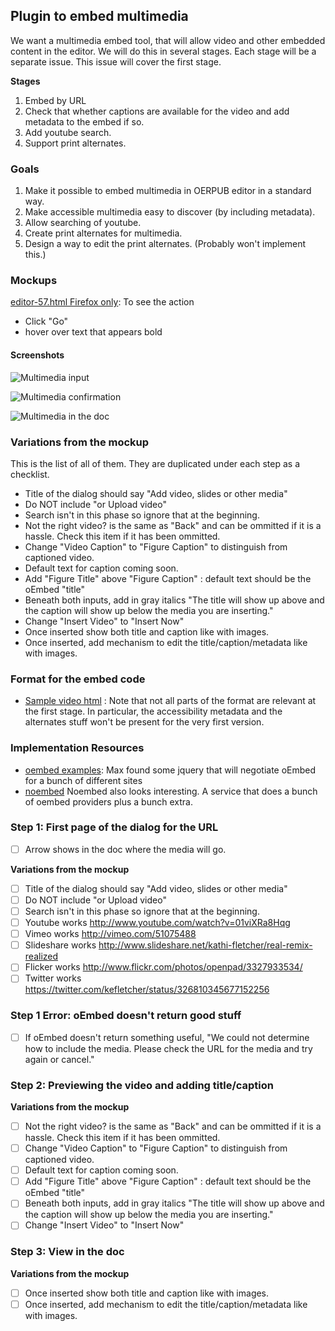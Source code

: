 ## Plugin to embed multimedia

We want a multimedia embed tool, that will allow video and other embedded content in the editor. 
We will do this in several stages. Each stage will be a separate issue. This issue will cover the 
first stage.

**Stages**

1. Embed by URL
2. Check that whether captions are available for the video and add metadata to the embed if so.
3. Add youtube search.
4. Support print alternates.

### Goals

1. Make it possible to embed multimedia in OERPUB editor in a standard way.
2. Make accessible multimedia easy to discover \(by including metadata\). 
3. Allow searching of youtube.
4. Create print alternates for multimedia.
5. Design a way to edit the print alternates. \(Probably won't implement this.\)

### Mockups

[editor-57.html Firefox only](http://oerpub.github.io/uidesigns/mockups/editor-ideas/editor-57.html): To see the action
 * Click "Go"
 * hover over text that appears bold

#### Screenshots

![Multimedia input](http://oerpub.github.io/uidesigns/designs/images/media/media-step1.png)

![Multimedia confirmation](http://oerpub.github.io/uidesigns/designs/images/media/media-step2.png)

![Multimedia in the doc](http://oerpub.github.io/uidesigns/designs/images/media/media-in-the-doc.png)

### Variations from the mockup

This is the list of all of them. They are duplicated under each step as a checklist.

* Title of the dialog should say "Add video, slides or other media"
* Do NOT include "or Upload video"
* Search isn't in this phase so ignore that at the beginning.
* Not the right video? is the same as "Back" and can be ommitted if it is a hassle. Check
      this item if it has been ommitted.
* Change "Video Caption" to "Figure Caption" to distinguish from captioned video.
* Default text for caption coming soon.
* Add "Figure Title" above "Figure Caption" : default text should be the oEmbed "title"
* Beneath both inputs, add in gray italics "The title will show up above and 
		the caption will show up below the media you are inserting."
* Change "Insert Video" to "Insert Now"
* Once inserted show both title and caption like with images.
* Once inserted, add mechanism to edit the title/caption/metadata like with images.

### Format for the embed code

* [Sample video html](https://github.com/oerpub/uidesigns/blob/master/designs/sample-video-embed.html) : Note that not all parts of the format are relevant at the first stage. In particular, the
accessibility metadata and the alternates stuff won't be present for the very first version. 

### Implementation Resources

* [oembed examples](http://mountainbunker.org/~maxwell/oerpub/video/oembed-01.html): Max found some jquery that will negotiate oEmbed for a bunch of different sites 
* [noembed](http://noembed.com/) Noembed also looks interesting. A service that does a bunch 
of oembed providers plus a bunch extra. 

### Step 1: First page of the dialog for the URL

- [ ] Arrow shows in the doc where the media will go.

**Variations from the mockup**

- [ ] Title of the dialog should say "Add video, slides or other media"
- [ ] Do NOT include "or Upload video"
- [ ] Search isn't in this phase so ignore that at the beginning.
- [ ] Youtube works http://www.youtube.com/watch?v=01viXRa8Hqg
- [ ] Vimeo works http://vimeo.com/51075488
- [ ] Slideshare works http://www.slideshare.net/kathi-fletcher/real-remix-realized
- [ ] Flicker works http://www.flickr.com/photos/openpad/3327933534/
- [ ] Twitter works https://twitter.com/kefletcher/status/326810345677152256

### Step 1 Error: oEmbed doesn't return good stuff

- [ ] If oEmbed doesn't return something useful, "We could not determine how to include the media. 
Please check the URL for the media and try again or cancel."

### Step 2: Previewing the video and adding title/caption

**Variations from the mockup**

- [ ] Not the right video? is the same as "Back" and can be ommitted if it is a hassle. Check
      this item if it has been ommitted.
- [ ] Change "Video Caption" to "Figure Caption" to distinguish from captioned video.
- [ ] Default text for caption coming soon.
- [ ] Add "Figure Title" above "Figure Caption" : default text should be the oEmbed "title"
- [ ] Beneath both inputs, add in gray italics "The title will show up above and 
		the caption will show up below the media you are inserting."
- [ ] Change "Insert Video" to "Insert Now"

### Step 3: View in the doc

**Variations from the mockup**

- [ ] Once inserted show both title and caption like with images.
- [ ] Once inserted, add mechanism to edit the title/caption/metadata like with images.